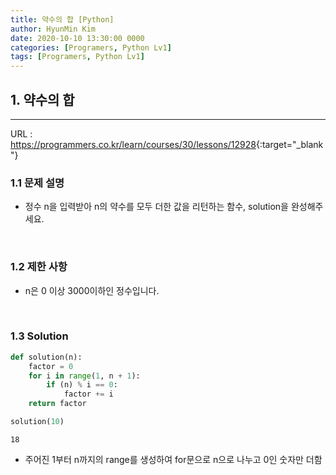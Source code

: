 ```yaml
---
title: 약수의 합 [Python]
author: HyunMin Kim
date: 2020-10-10 13:30:00 0000
categories: [Programers, Python Lv1]
tags: [Programers, Python Lv1]
---
```



## 1. 약수의 합
---

URL :  <https://programmers.co.kr/learn/courses/30/lessons/12928>{:target="_blank"}

### 1.1 문제 설명
- 정수 n을 입력받아 n의 약수를 모두 더한 값을 리턴하는 함수, solution을 완성해주세요.

<br>

### 1.2 제한 사항
- n은 0 이상 3000이하인 정수입니다.

<br>

### 1.3 Solution

```python
def solution(n):
    factor = 0
    for i in range(1, n + 1):
        if (n) % i == 0:
            factor += i
    return factor
```

```python
solution(10)
```
    18

- 주어진 1부터 n까지의 range를 생성하여 for문으로 n으로 나누고 0인 숫자만 더함